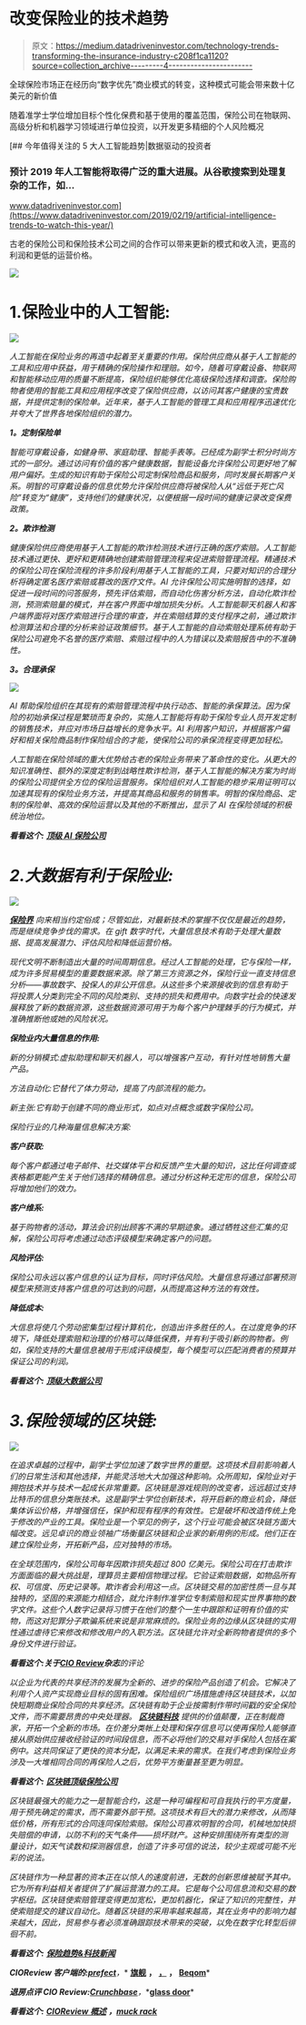 # 改变保险业的技术趋势

> 原文：<https://medium.datadriveninvestor.com/technology-trends-transforming-the-insurance-industry-c208f1ca1120?source=collection_archive---------4----------------------->

全球保险市场正在经历向“数字优先”商业模式的转变，这种模式可能会带来数十亿美元的新价值

随着准学士学位增加目标个性化保费和基于使用的覆盖范围，保险公司在物联网、高级分析和机器学习领域进行单位投资，以开发更多精细的个人风险概况

[](https://www.datadriveninvestor.com/2019/02/19/artificial-intelligence-trends-to-watch-this-year/) [## 今年值得关注的 5 大人工智能趋势|数据驱动的投资者

### 预计 2019 年人工智能将取得广泛的重大进展。从谷歌搜索到处理复杂的工作，如…

www.datadriveninvestor.com](https://www.datadriveninvestor.com/2019/02/19/artificial-intelligence-trends-to-watch-this-year/) 

古老的保险公司和保险技术公司之间的合作可以带来更新的模式和收入流，更高的利润和更低的运营价格。

![](img/fa12d082010224cac499a2574cb4fd2f.png)

# 1.保险业中的人工智能:

![](img/ff77517c4697b8eb76b6b1630c2511f2.png)

[](https://bit.ly/2Wr5V43)*人工智能在保险业务的再造中起着至关重要的作用。保险供应商从基于人工智能的工具和应用中获益，用于精确的保险操作和理赔。如今，随着可穿戴设备、物联网和智能移动应用的质量不断提高，保险组织能够优化高级保险选择和调查。保险购物者使用的智能工具和应用程序改变了保险供应商，以访问其客户健康的宝贵数据，并提供定制的保险单。近年来，基于人工智能的管理工具和应用程序迅速优化并夸大了世界各地保险组织的潜力。*

***1。定制保险单***

*智能可穿戴设备，如健身带、家庭助理、智能手表等。已经成为副学士积分时尚方式的一部分。通过访问有价值的客户健康数据，智能设备允许保险公司更好地了解用户偏好。生成的知识有助于保险公司定制保险商品和服务，同时发展长期客户关系。明智的可穿戴设备的信息优势允许保险供应商将被保险人从“远低于死亡风险”转变为“健康”，支持他们的健康状况，以便根据一段时间的健康记录改变保费政策。*

***2。欺诈检测***

*健康保险供应商使用基于人工智能的欺诈检测技术进行正确的医疗索赔。人工智能技术通过更快、更好和更精确地创建索赔管理流程来促进索赔管理流程。精通技术的保险公司在保险流程的许多阶段利用基于人工智能的工具，只要对知识的合理分析将确定匿名医疗索赔或篡改的医疗文件。AI 允许保险公司实施明智的选择，如促进一段时间的问答服务，预先评估索赔，而自动化伤害分析方法，自动化欺诈检测，预测索赔量的模式，并在客户界面中增加损失分析。人工智能聊天机器人和客户端界面将对医疗索赔进行合理的审查，并在索赔结算的支付程序之前，通过欺诈检测算法和合理的分析来验证政策细节。基于人工智能的自动索赔处理系统有助于保险公司避免不名誉的医疗索赔、索赔过程中的人为错误以及索赔报告中的不准确性。*

***3。合理承保***

*![](img/38fa55992818b0ebefdafbb09639a13e.png)*

*AI 帮助保险组织在其现有的索赔管理流程中执行动态、智能的承保算法。因为保险的初始承保过程是繁琐而复杂的，实施人工智能将有助于保险专业人员开发定制的销售技术，并应对市场日益增长的竞争水平。AI 利用客户知识，并根据客户偏好和相关保险商品制作保险组合的才能，使保险公司的承保流程变得更加轻松。*

*人工智能在保险领域的重大优势给古老的保险业务带来了革命性的变化。从更大的知识准确性、额外的深度定制到战略性欺诈检测，基于人工智能的解决方案为时尚的保险公司提供全方位的保险运营服务。保险组织对人工智能的稳步采用证明可以加速其现有的保险业务方法，并提高其商品和服务的销售率。明智的保险商品、定制的保险单、高效的保险运营以及其他的不断推出，显示了 AI 在保险领域的积极统治地位。*

***看看这个:** [***顶级 AI 保险公司***](https://bit.ly/34b9Swn)*

# *2.大数据有利于保险业:*

*![](img/ccb7d4a9370baca1ddee61cf31b2a124.png)*

*[***保险界***](https://bit.ly/31XGOa3) 向来相当约定俗成；尽管如此，对最新技术的掌握不仅仅是最近的趋势，而是继续竞争步伐的需求。在 gift 数字时代，大量信息技术有助于处理大量数据、提高发展潜力、评估风险和降低运营价格。*

*现代文明不断制造出大量的时间周期信息。经过人工智能的处理，它与保险一样，成为许多贸易模型的重要数据来源。除了第三方资源之外，保险行业一直支持信息分析――事故数字、投保人的非公开信息。从这些多个来源接收到的信息有助于将投票人分类到完全不同的风险类别、支持的损失和费用中。向数字社会的快速发展释放了新的数据资源，这些数据资源可用于为每个客户护理棘手的行为模式，并准确推断他或她的风险状况。*

***保险业内大量信息的作用:***

*新的分销模式:虚拟助理和聊天机器人，可以增强客户互动，有针对性地销售大量产品。*

*方法自动化:它替代了体力劳动，提高了内部流程的能力。*

*新主张:它有助于创建不同的商业形式，如点对点概念或数字保险公司。*

*保险行业的几种海量信息解决方案:*

***客户获取:***

*每个客户都通过电子邮件、社交媒体平台和反馈产生大量的知识，这比任何调查或表格都更能产生关于他们选择的精确信息。通过分析这种无定形的信息，保险公司将增加他们的效力。*

***客户维系:***

*基于购物者的活动，算法会识别出顾客不满的早期迹象。通过牺牲这些汇集的见解，保险公司将考虑通过动态评级模型来确定客户的问题。*

***风险评估:***

*保险公司永远以客户信息的认证为目标，同时评估风险。大量信息将通过部署预测模型来预测支持客户信息的可达到的问题，从而提高这种方法的有效性。*

***降低成本:***

*大信息将使几个劳动密集型过程计算机化，创造出许多胜任的人。在过度竞争的环境下，降低处理索赔和治理的价格可以降低保费，并有利于吸引新的购物者。例如，保险支持的大量信息被用于形成评级模型，每个模型可以匹配消费者的预算并保证公司的利润。*

***看看这个:** [***顶级大数据公司***](https://bit.ly/2BWqdZS)*

# *3.保险领域的区块链:*

*![](img/952fe91ba69f5a2f9dd785a3001c8e33.png)*

*在追求卓越的过程中，副学士学位加速了数字世界的重塑。这项技术目前影响着人们的日常生活和其他选择，并能灵活地大大加强这种影响。众所周知，保险业对于拥抱技术并与技术一起成长非常重要。区块链是游戏规则的改变者，远远超过支持比特币的信息分类账技术。这是副学士学位创新技术，将开启新的商业机会，降低集体诉讼价格，并增强信任，保护和现有程序的有效性。它是破坏和改造传统上免于修改的产业的工具。保险业是一个罕见的例子，这个行业可能会被区块链方面大幅改变。远见卓识的商业领袖广场衡量区块链和企业家的新用例的形成。他们正在建立保险业务，开拓新产品，应对独特的市场。*

*在全球范围内，保险公司每年因欺诈损失超过 800 亿美元。保险公司在打击欺诈方面面临的最大挑战是，理算员主要相信物理过程。它验证索赔数据，如物品所有权、可信度、历史记录等。欺诈者会利用这一点。区块链交易的加密性质一旦与其独特的，坚固的来源能力相结合，就允许制作准学位专制索赔和现实世界事物的数字文件。这些个人数字记录将习惯于在他们的整个一生中跟踪和证明有价值的实物，而这对犯罪分子欺骗系统来说是非常麻烦的。保险业务的边缘从区块链的实用性通过虐待它来修改和修改用户的入职方法。区块链允许对全新购物者提供的多个身份文件进行验证。*

***看看这个:关于**[**CIO Review**](https://medium.com/@jackmathew/cioreview-beab930fb56e)**杂志**的评论*

*以企业为代表的共享经济的发展为全新的、进步的保险产品创造了机会。它解决了利用个人资产实现商业目标的固有困难。保险组织广场措施虐待区块链技术，以加快短期商业保险合同的共享经济。区块链有助于企业按需制作带时间戳的安全保险文件，而不需要昂贵的中央处理器。 [***区块链科技***](https://bit.ly/34baqSX) 提供的价值颠覆，正在制裁商家，开拓一个全新的市场。在价差分类帐上处理和保存信息可以使再保险人能够直接从原始供应接收经验证的时间段信息，而不必将他们的交易对手保险人包括在案例中。这共同保证了更快的资本分配，以满足未来的需求。在我们考虑到保险业务涉及一大堆相同合同的再保险人之后，优势平方衡量甚至更为明显。*

****看看这个:*** [***区块链顶级保险公司***](https://bit.ly/2BT5TIH)*

*区块链最强大的能力之一是智能合约，这是一种可编程和可自我执行的平方度量，用于预先确定的需求，而不需要外部干预。这项技术有巨大的潜力来修改，从而降低价格，所有形式的合同连同保险索赔。保险公司喜欢明智的合同，机械地加快损失赔偿的申请，以防不利的天气条件——损坏财产。这种安排围绕所有类型的测量设计，如天气读数和探测器信息，创造了许多可信的说法，较少主观或可能不光彩的说法。*

*区块链作为一种显著的资本正在以惊人的速度前进，无数的创新思维被赋予其中。它为所有利益相关者提供了扩展运营潜力的工具。它是每个公司信息流和交易的数字枢纽。区块链使索赔管理变得更加宽松，更加机器化，保证了知识的完整性，并使索赔提交的建议自动化。随着区块链的采用率越来越高，其在业务中的影响力越来越大，因此，贸易参与者必须准确跟踪技术带来的突破，以免在数字化转型后徘徊不前。*

***看看这个:** [***保险趋势&科技新闻***](https://bit.ly/36adxfE)*

***CIOReview 客户端的:**[**prefect**](https://www.zebra.com/us/en/about-zebra/newsroom/press-releases/2019/profitect-recognized-by-cioreview.html)**，** [**旗舰**](http://www.flagshipbio.com/news/flagship-named-company-of-the-year-by-cioreview/) **，** [**，**](http://www.pcmicorp.com/2017/10/pcmi-20-automotive-technology-cioreview/) **，** [**Beqom**](https://www.beqom.com/awards/cio-review-20-most-promising-hr-technology-solution-providers-in-2017)*

***退房点评 CIO Review:**[**Crunchbase**](http://www.crunchbase.com/organization/cio-review)**，**[**glass door**](http://www.glassdoor.co.in/Reviews/CIOReview-Reviews-E1172153.htm?countryRedirect=true)*

***看看这个:** [**CIOReview 概述**](http://www.owler.com/company/cioreview) **，**[**muck rack**](http://muckrack.com/media-outlet/cioreview)*